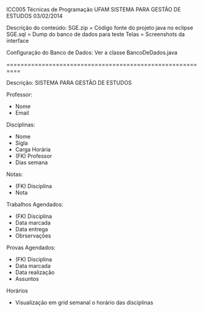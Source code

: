  ICC005 Técnicas de Programação UFAM
 SISTEMA PARA GESTÃO DE ESTUDOS
 03/02/2014

 Descrição do conteúdo:
 SGE.zip = Código fonte do projeto java no eclipse
 SGE.sql = Dump do banco de dados para teste
 Telas   = Screenshots da interface

 Configuração do Banco de Dados:
 Ver a classe BancoDeDados.java

 ==========================================================

 Descrição: SISTEMA PARA GESTÃO DE ESTUDOS

 Professor:
 * Nome
 * Email

 Disciplinas:
 * Nome
 * Sigla
 * Carga Horária
 * (FK) Professor
 * Dias semana

 Notas:
 * (FK) Disciplina
 * Nota

 Trabalhos Agendados:
 * (FK) Disciplina
 * Data marcada
 * Data entrega
 * Obrservações

 Provas Agendados:
 * (FK) Disciplina
 * Data marcada
 * Data realização
 * Assuntos

 Horários
 * Visualização em grid semanal o horário das disciplinas
